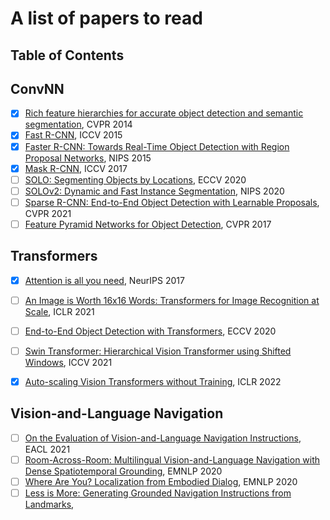 # A list of papers to read

## Table of Contents

## ConvNN

- [x] [Rich feature hierarchies for accurate object detection and semantic segmentation](https://arxiv.org/abs/1311.2524), CVPR 2014
- [x] [Fast R-CNN](https://arxiv.org/abs/1504.08083), ICCV 2015
- [x] [Faster R-CNN: Towards Real-Time Object Detection with Region Proposal Networks](https://arxiv.org/abs/1506.01497), NIPS 2015
- [x] [Mask R-CNN](https://arxiv.org/abs/1703.06870), ICCV 2017
- [ ] [SOLO: Segmenting Objects by Locations](https://arxiv.org/abs/1912.04488), ECCV 2020
- [ ] [SOLOv2: Dynamic and Fast Instance Segmentation](https://arxiv.org/abs/2003.10152), NIPS 2020
- [ ] [Sparse R-CNN: End-to-End Object Detection with Learnable Proposals](https://arxiv.org/abs/2011.12450), CVPR 2021
- [ ] [Feature Pyramid Networks for Object Detection](https://arxiv.org/abs/1612.03144), CVPR 2017

## Transformers
- [x] [Attention is all you need](https://arxiv.org/abs/1706.03762), NeurIPS 2017
- [ ] [An Image is Worth 16x16 Words: Transformers for Image Recognition at Scale](https://arxiv.org/abs/2010.11929), ICLR 2021
- [ ] [End-to-End Object Detection with Transformers](https://arxiv.org/abs/2005.12872), ECCV 2020
- [ ] [Swin Transformer: Hierarchical Vision Transformer using Shifted Windows](https://arxiv.org/abs/2103.14030), ICCV 2021
- [x] [Auto-scaling Vision Transformers without Training](https://arxiv.org/abs/2202.11921), ICLR 2022


## Vision-and-Language Navigation

- [ ] [On the Evaluation of Vision-and-Language Navigation Instructions](https://arxiv.org/abs/2101.10504), EACL 2021
- [ ] [Room-Across-Room: Multilingual Vision-and-Language Navigation with Dense Spatiotemporal Grounding](https://arxiv.org/abs/2010.07954), EMNLP 2020
- [ ] [Where Are You? Localization from Embodied Dialog](https://arxiv.org/abs/2011.08277), EMNLP 2020
- [ ] [Less is More: Generating Grounded Navigation Instructions from Landmarks](https://arxiv.org/abs/2111.12872), 
